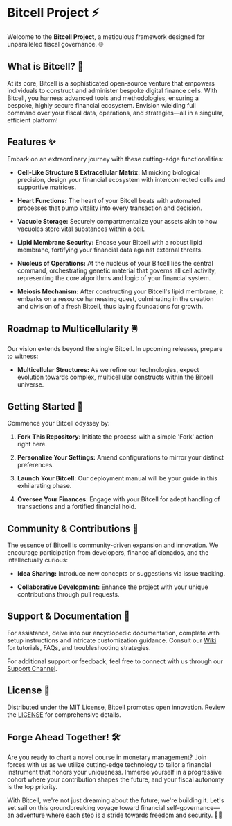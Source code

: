 # Bitcell Project :zap:

Welcome to the **Bitcell Project**, a meticulous framework designed for unparalleled fiscal governance. 🌐

## What is Bitcell? 🧠

At its core, Bitcell is a sophisticated open-source venture that empowers individuals to construct and administer bespoke digital finance cells. With Bitcell, you harness advanced tools and methodologies, ensuring a bespoke, highly secure financial ecosystem. Envision wielding full command over your fiscal data, operations, and strategies—all in a singular, efficient platform!

## Features ✨

Embark on an extraordinary journey with these cutting-edge functionalities:

- **Cell-Like Structure & Extracellular Matrix:** Mimicking biological precision, design your financial ecosystem with interconnected cells and supportive matrices.
  
- **Heart Functions:** The heart of your Bitcell beats with automated processes that pump vitality into every transaction and decision.

- **Vacuole Storage:** Securely compartmentalize your assets akin to how vacuoles store vital substances within a cell.

- **Lipid Membrane Security:** Encase your Bitcell with a robust lipid membrane, fortifying your financial data against external threats.

- **Nucleus of Operations:** At the nucleus of your Bitcell lies the central command, orchestrating genetic material that governs all cell activity, representing the core algorithms and logic of your financial system.

- **Meiosis Mechanism:** After constructing your Bitcell's lipid membrane, it embarks on a resource harnessing quest, culminating in the creation and division of a fresh Bitcell, thus laying foundations for growth.

## Roadmap to Multicellularity 🖲️

Our vision extends beyond the single Bitcell. In upcoming releases, prepare to witness:

- **Multicellular Structures:** As we refine our technologies, expect evolution towards complex, multicellular constructs within the Bitcell universe.

## Getting Started 🚀

Commence your Bitcell odyssey by:

1. **Fork This Repository:** Initiate the process with a simple 'Fork' action right here.

2. **Personalize Your Settings:** Amend configurations to mirror your distinct preferences.

3. **Launch Your Bitcell:** Our deployment manual will be your guide in this exhilarating phase.

4. **Oversee Your Finances:** Engage with your Bitcell for adept handling of transactions and a fortified financial hold.

## Community & Contributions 💬

The essence of Bitcell is community-driven expansion and innovation. We encourage participation from developers, finance aficionados, and the intellectually curious:

- **Idea Sharing:** Introduce new concepts or suggestions via issue tracking.
  
- **Collaborative Development:** Enhance the project with your unique contributions through pull requests.

## Support & Documentation 📖

For assistance, delve into our encyclopedic documentation, complete with setup instructions and intricate customization guidance. Consult our [Wiki](#) for tutorials, FAQs, and troubleshooting strategies.

For additional support or feedback, feel free to connect with us through our [Support Channel](#).

## License 📄

Distributed under the MIT License, Bitcell promotes open innovation. Review the [LICENSE](LICENSE.md) for comprehensive details.

## Forge Ahead Together! 🛠️

Are you ready to chart a novel course in monetary management? Join forces with us as we utilize cutting-edge technology to tailor a financial instrument that honors your uniqueness. Immerse yourself in a progressive cohort where your contribution shapes the future, and your fiscal autonomy is the top priority.

With Bitcell, we're not just dreaming about the future; we're building it. Let's set sail on this groundbreaking voyage toward financial self-governance—an adventure where each step is a stride towards freedom and security. 💼🌟
